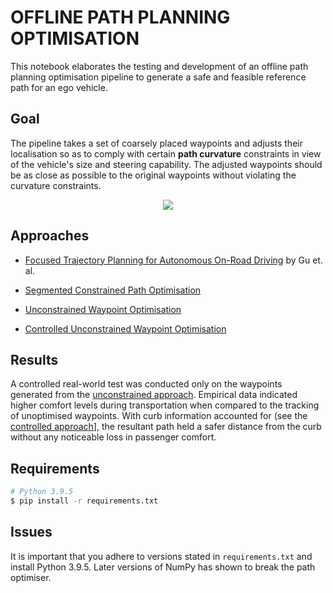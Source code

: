 # OFFLINE PATH PLANNING OPTIMISATION

This notebook elaborates the testing and development of an offline path planning optimisation pipeline to generate a safe and feasible reference path for an ego vehicle.

## Goal

The pipeline takes a set of coarsely placed waypoints and adjusts their localisation so as to comply with certain **path curvature** constraints in view of the vehicle's size and steering capability. The adjusted waypoints should be as close as possible to the original waypoints without violating the curvature constraints.

<div align="center">
	<img src="resources/vis.gif" />
</div>

## Approaches

- [Focused Trajectory Planning for Autonomous On-Road Driving](https://www.ri.cmu.edu/pub_files/2013/6/IV2013-Tianyu.pdf) by Gu et. al.

- [Segmented Constrained Path Optimisation](examples/constrained.ipynb)

- [Unconstrained Waypoint Optimisation](examples/unconstrained.ipynb)

- [Controlled Unconstrained Waypoint Optimisation](examples/controlled.ipynb)

## Results

A controlled real-world test was conducted only on the waypoints generated from the [unconstrained approach](examples/unconstrained.ipynb). Empirical data indicated higher comfort levels during transportation when compared to the tracking of unoptimised waypoints. With curb information accounted for (see the [controlled approach](examples/controlled.ipynb)], the resultant path held a safer distance from the curb without any noticeable loss in passenger comfort.

## Requirements

```bash
# Python 3.9.5
$ pip install -r requirements.txt
```

## Issues

It is important that you adhere to versions stated in `requirements.txt` and install Python 3.9.5. Later versions of NumPy has shown to break the path optimiser.
